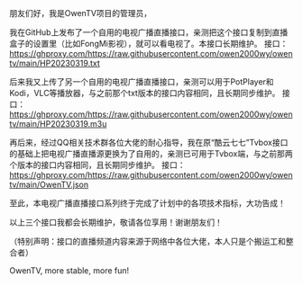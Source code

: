 朋友们好，我是OwenTV项目的管理员，

我在GitHub上发布了一个自用的电视广播直播接口，亲测把这个接口复制到直播盒子的设置里（比如FongMi影视），就可以看电视了。本接口长期维护。
接口：https://ghproxy.com/https://raw.githubusercontent.com/owen2000wy/owentv/main/HP20230319.txt

后来我又上传了另一个自用的电视广播直播接口，亲测可以用于PotPlayer和Kodi，VLC等播放器，与之前那个txt版本的接口内容相同，且长期同步维护。
接口：https://ghproxy.com/https://raw.githubusercontent.com/owen2000wy/owentv/main/HP20230319.m3u

再后来，经过QQ相关技术群各位大佬的耐心指导，我在原“酷云七七”Tvbox接口的基础上把电视广播直播源更换为了自用的，亲测已可用于Tvbox端，与之前那两个版本的接口内容相同，且长期同步维护。
接口：https://ghproxy.com/https://raw.githubusercontent.com/owen2000wy/owentv/main/OwenTV.json

至此，本电视广播直播接口系列终于完成了计划中的各项技术指标，大功告成！

以上三个接口我都会长期维护，敬请各位享用！谢谢朋友们！

（特别声明：接口的直播频道内容来源于网络中各位大佬，本人只是个搬运工和整合者）

OwenTV, more stable, more fun!
